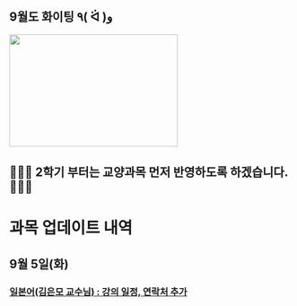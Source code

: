 
## 9월도 화이팅 ٩( ᐛ )و   

<img src="https://s11.gifyu.com/images/SgAMc.gif" width="300" height="200" />


## 🙏🙏🙏 2학기 부터는 교양과목 먼저 반영하도록 하겠습니다. 🙏🙏🙏    

# 과목 업데이트 내역

## 9월 5일(화)

### [일본어(김은모 교수님) : 강의 일정, 연락처 추가](https://knuaf.info/%EC%88%98%EC%97%85/%EA%B5%90%EC%96%91%EC%84%A0%ED%83%9D(2%ED%95%99%EA%B8%B0%EB%B6%80%ED%84%B0%20%EC%A0%9C%EA%B3%B5%20%EC%98%88%EC%A0%95)/%EC%9D%BC%EB%B3%B8%EC%96%B4)     